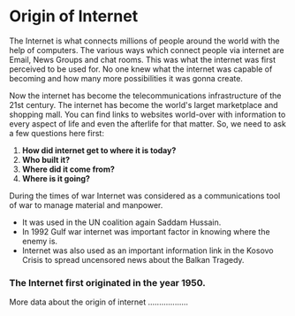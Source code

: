# __Origin of Internet__

The Internet is what connects millions of people around the world with the help of computers. The various ways which connect people via internet are Email, News Groups and chat rooms. This was what the internet was first perceived to be used for. No one knew what the internet was capable of becoming and how many more possibilities it was gonna create. 

Now the internet has become the telecommunications infrastructure of the 21st century. The internet has become the world's larget marketplace and shopping mall. You can find links to websites world-over with information to every aspect of life and even the afterlife for that matter. 
So, we need to ask a few questions here first:
1. __How did internet get to where it is today?__
2. __Who built it?__ 
3. __Where did it come from?__
4. __Where is it going?__

During the times of war Internet was considered as a communications tool of war to manage material and manpower. 
* It was used in the UN coalition again Saddam Hussain.
* In 1992 Gulf war internet was important factor in knowing where the enemy is.
* Internet was also used as an important information link in the Kosovo Crisis to spread uncensored news about the Balkan Tragedy.

### __The Internet first originated in the year 1950.__

More data about the origin of internet ..................
